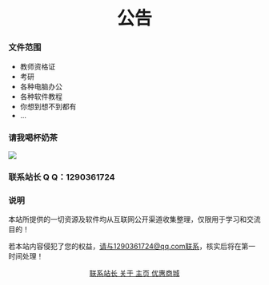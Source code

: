 <h1 align="center" style="font-size:35px;">公告</h1>

### 文件范围
- 教师资格证
- 考研
- 各种电脑办公
- 各种软件教程
- 你想到想不到都有
- ...


### 请我喝杯奶茶

![](https://pic.imgdb.cn/item/6153f6f72ab3f51d91f8ef3b.png)

### 联系站长 Q Q：1290361724

### 说明

本站所提供的一切资源及软件均从互联网公开渠道收集整理，仅限用于学习和交流目的！

若本站内容侵犯了您的权益，请与1290361724@qq.com联系，核实后将在第一时间处理！


<div align=center style="overflow-y: hidden;">
    <div class="buttons is-centered are-small">
        <a class="button is-info donate" href="http://wpa.qq.com/msgrd?v=3&amp;uin=3161856121&amp;site=qq&amp;menu=yes" target="_blank" title="联系站长">
            <span class="icon is-small">
                <i class="fa-brands fa-qq"></i>
            </span>
            <span>联系站长</span>
        </a>
        <a class="button is-dark donate" href="http://124.222.6.169/about/" target="_blank" title="Dark Mode">
            <span class="icon is-small">
                <i class="fa-solid fa-info-circle"></i>
            </span>
            <span>关于</span>
        </a>
        <a class="button is-warning donate" href="http://124.222.6.169" target="_blank" title="主页">
            <span class="icon is-small">
                <i class="fa-solid fa-house"></i> 
            </span>
            <span>主页</span>
        </a>
        <a class="button is-success donate" href="http://gwzs.haotquan.com/" target="_blank" title="优惠商城">
            <span class="icon is-small">
                <i class="fa-solid fa-bars"></i>
            </span>
            <span>优惠商城</span>
        </a>
    </div>
</div>